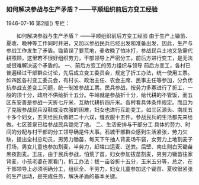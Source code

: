 ### 如何解决参战与生产矛盾？——平顺组织前后方变工经验

1946-07-16
第2版()
专栏：

　　如何解决参战与生产矛盾？
    ——平顺组织前后方变工经验
    由于生产上锄苗、夏收、晚种等工作同时并进，又加以参战民兵已经出发和准备出发，因此，生产与参战工作发生了矛盾。锄苗误了要荒地，麦收晚了怕冰打，参战民兵土地又急需代耕照顾，这里若不很好组织劳力，干部领导上严密分工。前后方进行变工，是无法或很难解决这个矛盾的。
    一、前后方变工的劳力组织与领导
    前后方变工，各村已普遍经过干部群众讨论，先后成立变工委员会，规定了折工办法，统一使用工票。如四区各村变工委员会，有村长、政治主任、农会主席、民事主任等参加，分负优抗参战支差变工问题，统一制发参战工票。民兵参战，按劳力多寡进行了折工，一般的顶十分，政府不供给折十五分。牛岭就是参战折十分，给代耕的不管饭，而五区东安善是参战一天折七斤米，互助代耕折四斤米。各村看具体条件规定。而且为了克服参战民兵没鞋或没衣服的困难，妇女也进行互助变工。如三区源头、南庄五十多个妇女，五天给民兵做鞋二十六双，缝衣服十五件。参战民兵的生活都先来给做。七区首泉已给参战民兵锄完了地。
    二、生活安排与干部分工
    具体的劳力、时间的分配与村干部的分工领导确是件大事。石城干部群众感到生活紧张，劳力欠缺，提出全村总动员，男劳力锄苗，每天下午抽人背麦场布袋，女劳力上地割麦子打场，男女儿童也参加割麦，半劳力，赶牲口运麦、送粪。后壁、南庄则白天锄苗黑夜割麦。王庄，由于民兵参战，怕荒了苗，妇女参加拔苗割麦，男劳力锄苗往家背麦，小孩老婆在家看门，折工办法：拔一亩谷折十五分，玉米五分等，总之，在干部领导上必须明确分工，组织全、半劳力，妇女儿童参加这个锄苗、夏收很紧张的生产运动，是完成任务，解决矛盾的基本关键。
